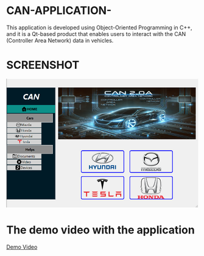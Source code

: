 # CAN-APPLICATION-
This application is developed using Object-Oriented Programming in C++, and it is a Qt-based product that enables users to interact with the CAN (Controller Area Network) data in vehicles.
# SCREENSHOT 
![image alt](https://github.com/DpDat/CAN-APPLICATION-/blob/fa43b92d436ccf41f4cee493f339a01802a67ee6/QT_based%20Application/MainScreen.png)
# The demo video with the application
[Demo Video](https://github.com/DpDat/CAN-APPLICATION-/blob/3c7f16c163492d860be264750fbb9d438e739443/DemoVideo.mp4#L1)
